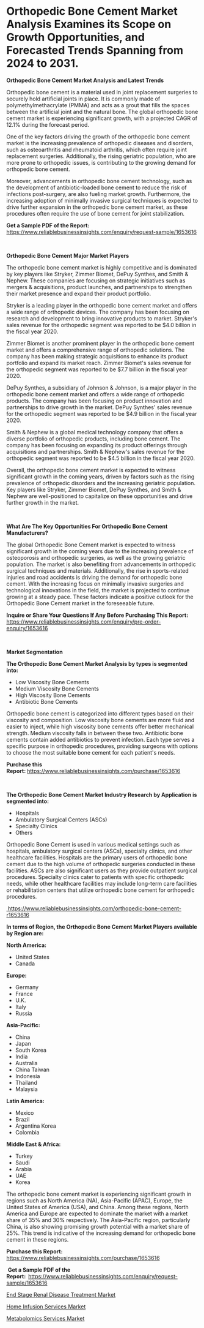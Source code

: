 <p><h1>Orthopedic Bone Cement Market Analysis Examines its Scope on Growth Opportunities, and Forecasted Trends Spanning from 2024 to 2031.</h1></p><p><strong>Orthopedic Bone Cement Market Analysis and Latest Trends</strong></p>
<p><p>Orthopedic bone cement is a material used in joint replacement surgeries to securely hold artificial joints in place. It is commonly made of polymethylmethacrylate (PMMA) and acts as a grout that fills the spaces between the artificial joint and the natural bone. The global orthopedic bone cement market is experiencing significant growth, with a projected CAGR of 12.1% during the forecast period.</p><p>One of the key factors driving the growth of the orthopedic bone cement market is the increasing prevalence of orthopedic diseases and disorders, such as osteoarthritis and rheumatoid arthritis, which often require joint replacement surgeries. Additionally, the rising geriatric population, who are more prone to orthopedic issues, is contributing to the growing demand for orthopedic bone cement.</p><p>Moreover, advancements in orthopedic bone cement technology, such as the development of antibiotic-loaded bone cement to reduce the risk of infections post-surgery, are also fueling market growth. Furthermore, the increasing adoption of minimally invasive surgical techniques is expected to drive further expansion in the orthopedic bone cement market, as these procedures often require the use of bone cement for joint stabilization.</p></p>
<p><strong>Get a Sample PDF of the Report:&nbsp;</strong> <a href="https://www.reliablebusinessinsights.com/enquiry/request-sample/1653616">https://www.reliablebusinessinsights.com/enquiry/request-sample/1653616</a></p>
<p>&nbsp;</p>
<p><strong>Orthopedic Bone Cement Major Market Players</strong></p>
<p><p>The orthopedic bone cement market is highly competitive and is dominated by key players like Stryker, Zimmer Biomet, DePuy Synthes, and Smith & Nephew. These companies are focusing on strategic initiatives such as mergers & acquisitions, product launches, and partnerships to strengthen their market presence and expand their product portfolio.</p><p>Stryker is a leading player in the orthopedic bone cement market and offers a wide range of orthopedic devices. The company has been focusing on research and development to bring innovative products to market. Stryker's sales revenue for the orthopedic segment was reported to be $4.0 billion in the fiscal year 2020.</p><p>Zimmer Biomet is another prominent player in the orthopedic bone cement market and offers a comprehensive range of orthopedic solutions. The company has been making strategic acquisitions to enhance its product portfolio and expand its market reach. Zimmer Biomet's sales revenue for the orthopedic segment was reported to be $7.7 billion in the fiscal year 2020.</p><p>DePuy Synthes, a subsidiary of Johnson & Johnson, is a major player in the orthopedic bone cement market and offers a wide range of orthopedic products. The company has been focusing on product innovation and partnerships to drive growth in the market. DePuy Synthes' sales revenue for the orthopedic segment was reported to be $4.9 billion in the fiscal year 2020.</p><p>Smith & Nephew is a global medical technology company that offers a diverse portfolio of orthopedic products, including bone cement. The company has been focusing on expanding its product offerings through acquisitions and partnerships. Smith & Nephew's sales revenue for the orthopedic segment was reported to be $4.5 billion in the fiscal year 2020.</p><p>Overall, the orthopedic bone cement market is expected to witness significant growth in the coming years, driven by factors such as the rising prevalence of orthopedic disorders and the increasing geriatric population. Key players like Stryker, Zimmer Biomet, DePuy Synthes, and Smith & Nephew are well-positioned to capitalize on these opportunities and drive further growth in the market.</p></p>
<p>&nbsp;</p>
<p><strong>What Are The Key Opportunities For Orthopedic Bone Cement Manufacturers?</strong></p>
<p><p>The global Orthopedic Bone Cement market is expected to witness significant growth in the coming years due to the increasing prevalence of osteoporosis and orthopedic surgeries, as well as the growing geriatric population. The market is also benefiting from advancements in orthopedic surgical techniques and materials. Additionally, the rise in sports-related injuries and road accidents is driving the demand for orthopedic bone cement. With the increasing focus on minimally invasive surgeries and technological innovations in the field, the market is projected to continue growing at a steady pace. These factors indicate a positive outlook for the Orthopedic Bone Cement market in the foreseeable future.</p></p>
<p><strong>Inquire or Share Your Questions If Any Before Purchasing This Report:</strong> <a href="https://www.reliablebusinessinsights.com/enquiry/pre-order-enquiry/1653616">https://www.reliablebusinessinsights.com/enquiry/pre-order-enquiry/1653616</a></p>
<p>&nbsp;</p>
<p><strong>Market Segmentation</strong></p>
<p><strong>The Orthopedic Bone Cement Market Analysis by types is segmented into:</strong></p>
<p><ul><li>Low Viscosity Bone Cements</li><li>Medium Viscosity Bone Cements</li><li>High Viscosity Bone Cements</li><li>Antibiotic Bone Cements</li></ul></p>
<p><p>Orthopedic bone cement is categorized into different types based on their viscosity and composition. Low viscosity bone cements are more fluid and easier to inject, while high viscosity bone cements offer better mechanical strength. Medium viscosity falls in between these two. Antibiotic bone cements contain added antibiotics to prevent infection. Each type serves a specific purpose in orthopedic procedures, providing surgeons with options to choose the most suitable bone cement for each patient's needs.</p></p>
<p><strong>Purchase this Report:&nbsp;</strong><a href="https://www.reliablebusinessinsights.com/purchase/1653616">https://www.reliablebusinessinsights.com/purchase/1653616</a></p>
<p>&nbsp;</p>
<p><strong>The Orthopedic Bone Cement Market Industry Research by Application is segmented into:</strong></p>
<p><ul><li>Hospitals</li><li>Ambulatory Surgical Centers (ASCs)</li><li>Specialty Clinics</li><li>Others</li></ul></p>
<p><p>Orthopedic Bone Cement is used in various medical settings such as hospitals, ambulatory surgical centers (ASCs), specialty clinics, and other healthcare facilities. Hospitals are the primary users of orthopedic bone cement due to the high volume of orthopedic surgeries conducted in these facilities. ASCs are also significant users as they provide outpatient surgical procedures. Specialty clinics cater to patients with specific orthopedic needs, while other healthcare facilities may include long-term care facilities or rehabilitation centers that utilize orthopedic bone cement for orthopedic procedures.</p></p>
<p><a href="https://www.reliablebusinessinsights.com/orthopedic-bone-cement-r1653616">&nbsp;https://www.reliablebusinessinsights.com/orthopedic-bone-cement-r1653616</a></p>
<p><strong>In terms of Region, the Orthopedic Bone Cement Market Players available by Region are:</strong></p>
<p>
    <p> <strong> North America: </strong>
        <ul>
            <li>United States</li>
            <li>Canada</li>
        </ul>
        </p> 
    <p> <strong> Europe: </strong>
        <ul>
            <li>Germany</li>
            <li>France</li>
            <li>U.K.</li>
            <li>Italy</li>
            <li>Russia</li>
        </ul>
        </p> 
    <p> <strong> Asia-Pacific: </strong>
        <ul>
            <li>China</li>
            <li>Japan</li>
            <li>South Korea</li>
            <li>India</li>
            <li>Australia</li>
            <li>China Taiwan</li>
            <li>Indonesia</li>
            <li>Thailand</li>
            <li>Malaysia</li>
        </ul>
        </p> 
    <p> <strong> Latin America: </strong>
        <ul>
            <li>Mexico</li>
            <li>Brazil</li>
            <li>Argentina Korea</li>
            <li>Colombia</li>
        </ul>
        </p> 
    <p> <strong> Middle East & Africa: </strong>
        <ul>
            <li>Turkey</li>
            <li>Saudi</li>
            <li>Arabia</li>
            <li>UAE</li>
            <li>Korea</li>
        </ul>
    </p>
    </p>
<p><p>The orthopedic bone cement market is experiencing significant growth in regions such as North America (NA), Asia-Pacific (APAC), Europe, the United States of America (USA), and China. Among these regions, North America and Europe are expected to dominate the market with a market share of 35% and 30% respectively. The Asia-Pacific region, particularly China, is also showing promising growth potential with a market share of 25%. This trend is indicative of the increasing demand for orthopedic bone cement in these regions.</p></p>
<p><strong>Purchase this Report: </strong><a href="https://www.reliablebusinessinsights.com/purchase/1653616">https://www.reliablebusinessinsights.com/purchase/1653616</a></p>
<p>&nbsp;<strong>Get a Sample PDF of the Report:&nbsp;&nbsp;</strong><a href="https://www.reliablebusinessinsights.com/enquiry/request-sample/1653616">https://www.reliablebusinessinsights.com/enquiry/request-sample/1653616</a></p>
<p><strong></strong></p>
<p><p><a href="https://github.com/ChiragRp1/Market-Research-Report-List-5/blob/main/end-stage-renal-disease-treatment-market.md">End Stage Renal Disease Treatment Market</a></p><p><a href="https://github.com/abdelrhmankishk22/Market-Research-Report-List-5/blob/main/home-infusion-services-market.md">Home Infusion Services Market</a></p><p><a href="https://github.com/rakibtthstu9900/Market-Research-Report-List-1/blob/main/metabolomics-services-market.md">Metabolomics Services Market</a></p></p>